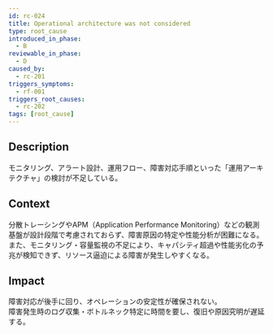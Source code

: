 ```yaml
---
id: rc-024
title: Operational architecture was not considered
type: root_cause
introduced_in_phase:
  - B
reviewable_in_phase:
  - D
caused_by:
  - rc-201
triggers_symptoms:
  - rf-001
triggers_root_causes:
  - rc-202
tags: [root_cause]
---
```


## Description
モニタリング、アラート設計、運用フロー、障害対応手順といった「運用アーキテクチャ」の検討が不足している。

## Context
分散トレーシングやAPM（Application Performance Monitoring）などの観測基盤が設計段階で考慮されておらず、障害原因の特定や性能分析が困難になる。  
また、モニタリング・容量監視の不足により、キャパシティ超過や性能劣化の予兆が検知できず、リソース逼迫による障害が発生しやすくなる。

## Impact
障害対応が後手に回り、オペレーションの安定性が確保されない。  
障害発生時のログ収集・ボトルネック特定に時間を要し、復旧や原因究明が遅延する。